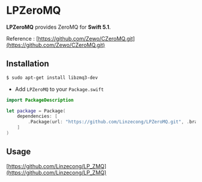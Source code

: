 # LPZeroMQ


**LPZeroMQ** provides ZeroMQ for **Swift 5.1**.

Reference : [https://github.com/Zewo/CZeroMQ.git](https://github.com/Zewo/CZeroMQ.git)

## Installation


```bash
$ sudo apt-get install libzmq3-dev
```

- Add `LPZeroMQ` to your `Package.swift`

```swift
import PackageDescription

let package = Package(
	dependencies: [
		.Package(url: "https://github.com/Linzecong/LPZeroMQ.git", .branch("master"))
	]
)

```

## Usage

[https://github.com/Linzecong/LP_ZMQ](https://github.com/Linzecong/LP_ZMQ)
